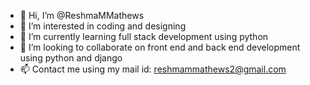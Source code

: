 - 👋 Hi, I’m @ReshmaMMathews
- 👀 I’m interested in coding and designing
- 🌱 I’m currently learning full stack development using python
- 💞️ I’m looking to collaborate on front end and back end development using python and django
- 📫 Contact me using my mail id: reshmammathews2@gmail.com

<!---
ReshmaMMathews/ReshmaMMathews is a ✨ special ✨ repository because its `README.md` (this file) appears on your GitHub profile.
You can click the Preview link to take a look at your changes.
--->
